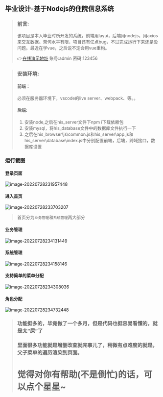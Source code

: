 ##  毕业设计-基于Nodejs的住院信息系统

> ### 前言:
>
> 该项目是本人毕业时所开发的系统，前端用layui，后端用nodejs，用axios来交互数据。奈何水平有限，项目还有亿点bug，不过完成运行下来还是没问题。最近在学vue，之后说不定会用vue重构。
>
> 👉[在线演示地址](https://project.thinkpeach.cn/his_browser/page/login.html)      账号:admin   密码:123456

> ### 安装环境:
> #### 前端：
> 必须在服务器环境下，vscode的live server、webpack、等。。
> #### 后端:
> 1. 安装node,之后在his_server文件下npm i下载依赖包
> 2. 安装mysql，将his_database文件中的数据库文件执行一下
> 3. 之后在his_browser\js\common.js和his_server\app.js和his_server\database\index.js中分别配置前端，后端，跨域接口，数据库设置

### 运行截图

#### 登录页面

![image-20220728231957448](https://wordpress-1253884057.cos.ap-beijing.myqcloud.com/typora/image-20220728231957448.png)


#### 进入首页

![image-20220728233703207](https://wordpress-1253884057.cos.ap-beijing.myqcloud.com/typora/image-20220728233703207.png)

> 首页分为`业务管理`和`系统管理`两大部分

#### 业务管理

![image-20220728234131449](https://wordpress-1253884057.cos.ap-beijing.myqcloud.com/typora/image-20220728234131449.png)

#### 系统管理

![image-20220728234158146](https://wordpress-1253884057.cos.ap-beijing.myqcloud.com/typora/image-20220728234158146.png)

#### 支持简单的菜单分配

![image-20220728234308036](https://wordpress-1253884057.cos.ap-beijing.myqcloud.com/typora/image-20220728234308036.png)

#### 角色分配

![image-20220728234732448](https://wordpress-1253884057.cos.ap-beijing.myqcloud.com/typora/image-20220728234732448.png)

> ### 功能挺多的，毕竟做了一个多月，但是代码也挺容易看懂的，就是太“屎”了
>
> ### 里面很多功能就是增删改查就完事儿了，稍微有点难度的就是，父子菜单的遍历渲染到页面。
>
> # 觉得对你有帮助(不是倒忙)的话，可以点个星星~
